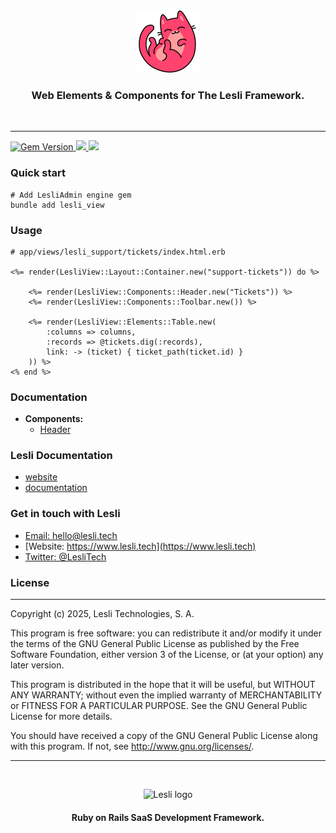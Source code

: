 <div align="center" class="documentation-header">
    <img width="100" alt="LesliView logo" src="./docs/images/view-logo.svg" />
    <h3 align="center">Web Elements & Components for The Lesli Framework.</h3>
</div>

<br />
<hr/>

<div class="documentation-statics">
    <a target="blank" href="https://rubygems.org/gems/lesli">
        <img height="22" alt="Gem Version" src="https://badge.fury.io/rb/lesli.svg"/>
    </a>
    <a class="mx-2" href="https://codecov.io/github/LesliTech/Lesli"> 
        <img height="22" src="https://codecov.io/github/LesliTech/Lesli/graph/badge.svg?token=2O12NENK5Y"/> 
    </a>
    <a href="https://codecov.io/github/LesliTech/LesliBabel"> 
        <img height="22" src="https://sonarcloud.io/api/project_badges/measure?project=LesliTech_LesliBabel&metric=sqale_rating"/> 
    </a>
</div>

### Quick start

```shell
# Add LesliAdmin engine gem
bundle add lesli_view
```

### Usage 

```erb
# app/views/lesli_support/tickets/index.html.erb

<%= render(LesliView::Layout::Container.new("support-tickets")) do %>

    <%= render(LesliView::Components::Header.new("Tickets")) %>
    <%= render(LesliView::Components::Toolbar.new()) %>

    <%= render(LesliView::Elements::Table.new(
        :columns => columns,
        :records => @tickets.dig(:records),
        link: -> (ticket) { ticket_path(ticket.id) }
    )) %>
<% end %>
```

### Documentation
- **Components:**
    - [Header](https://www.lesli.dev/gems/view/component-header)

### Lesli Documentation
* [website](https://www.lesli.dev/)
* [documentation](https://www.lesli.dev/gems/view/)


### Get in touch with Lesli

* [Email: hello@lesli.tech](hello@lesli.tech)
* [Website: https://www.lesli.tech](https://www.lesli.tech)
* [Twitter: @LesliTech](https://twitter.com/LesliTech)


### License
-------
Copyright (c) 2025, Lesli Technologies, S. A.

This program is free software: you can redistribute it and/or modify
it under the terms of the GNU General Public License as published by
the Free Software Foundation, either version 3 of the License, or
(at your option) any later version.

This program is distributed in the hope that it will be useful,
but WITHOUT ANY WARRANTY; without even the implied warranty of
MERCHANTABILITY or FITNESS FOR A PARTICULAR PURPOSE. See the
GNU General Public License for more details.

You should have received a copy of the GNU General Public License
along with this program. If not, see http://www.gnu.org/licenses/.

<hr />
<br />

<p align="center">
    <img width="200" alt="Lesli logo" src="https://cdn.lesli.tech/lesli/brand/app-logo.svg" />
    <h4 align="center">Ruby on Rails SaaS Development Framework.</h4>
</p>


